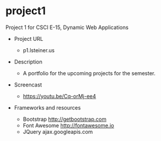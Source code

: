 # project1
Project 1 for CSCI E-15, Dynamic Web Applications

* Project URL
  * p1.lsteiner.us
* Description
  * A portfolio for the upcoming projects for the semester.
* Screencast
  * https://youtu.be/Cq-orMj-ee4

* Frameworks and resources
  * Bootstrap http://getbootstrap.com
  * Font Awesome http://fontawesome.io
  * JQuery ajax.googleapis.com